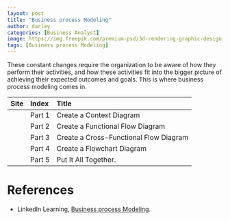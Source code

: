 ```yaml
---
layout: post
title: "Business process Modeling"
author: darley
categories: [Business Analyst]
image: https://img.freepik.com/premium-psd/3d-rendering-graphic-design-element_23-2149412216.jpg?w=1800
tags: [Business process Modeling] 
---
```

These constant changes require the organization to be aware of how they perform their activities, and how these activities fit into the bigger picture of achieving their expected outcomes and goals. This is where business process modeling comes in.

| Site | Index  | Title                                  |
| ---- | :----- | :------------------------------------- |
|      | Part 1 | Create a Context Diagram               |
|      | Part 2 | Create a Functional Flow Diagram       |
| ![]()  | Part 3 | Create a Cross-Functional Flow Diagram |
|      | Part 4 | Create a Flowchart Diagram             |
|      | Part 5 | Put It All Together.                   |

# References

- LinkedIn Learning, [Business process Modeling](https://www.linkedin.com/learning/business-analysis-foundations-business-process-modeling/define-process-modeling?autoSkip=true&autoplay=true&resume=false).
